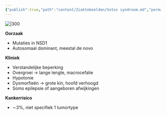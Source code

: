 ```yaml
---
{"publish":true,"path":"content/Ziektebeelden/Sotos syndroom.md","permalink":"/content/ziektebeelden/sotos-syndroom/","title":"Sotos syndroom","tags":["Ziektebeeld","Syndroom","Klinische_genetica"]}
---
```




![|300](https://i.imgur.com/ADkqXUv.png)

**Oorzaak**
- Mutaties in NSD1
- Autosomaal dominant, meestal de novo

**Kliniek**
- Verstandelijke beperking
- Overgroei → lange lengte, macrocefalie
- Hypotonie
- Dysmorfieën → grote kin, hoofd verhoogd
- Soms epilepsie of aangeboren afwijkingen

**Kankerrisico**
- ∼3%, niet specifiek 1 tumortype